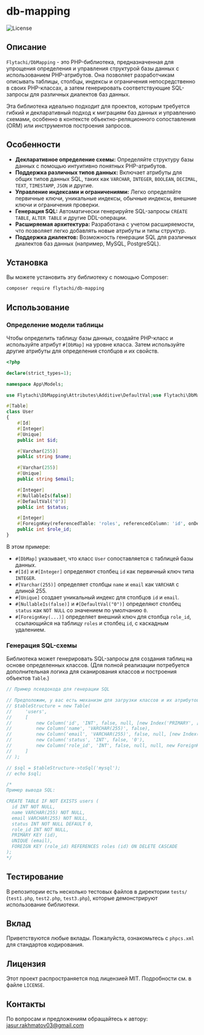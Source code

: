 # db-mapping

![License](https://img.shields.io/badge/license-MIT-blue.svg)

## Описание

`Flytachi/DbMapping` - это PHP-библиотека, предназначенная для упрощения определения и управления структурой базы данных с использованием PHP-атрибутов. Она позволяет разработчикам описывать таблицы, столбцы, индексы и ограничения непосредственно в своих PHP-классах, а затем генерировать соответствующие SQL-запросы для различных диалектов баз данных.

Эта библиотека идеально подходит для проектов, которым требуется гибкий и декларативный подход к миграциям баз данных и управлению схемами, особенно в контексте объектно-реляционного сопоставления (ORM) или инструментов построения запросов.

## Особенности

*   **Декларативное определение схемы:** Определяйте структуру базы данных с помощью интуитивно понятных PHP-атрибутов.
*   **Поддержка различных типов данных:** Включает атрибуты для общих типов данных SQL, таких как `VARCHAR`, `INTEGER`, `BOOLEAN`, `DECIMAL`, `TEXT`, `TIMESTAMP`, `JSON` и другие.
*   **Управление индексами и ограничениями:** Легко определяйте первичные ключи, уникальные индексы, обычные индексы, внешние ключи и ограничения проверки.
*   **Генерация SQL:** Автоматически генерируйте SQL-запросы `CREATE TABLE`, `ALTER TABLE` и другие DDL-операции.
*   **Расширяемая архитектура:** Разработана с учетом расширяемости, что позволяет легко добавлять новые атрибуты и типы структур.
*   **Поддержка диалектов:** Возможность генерации SQL для различных диалектов баз данных (например, MySQL, PostgreSQL).

## Установка

Вы можете установить эту библиотеку с помощью Composer:

```bash
composer require flytachi/db-mapping
```

## Использование

### Определение модели таблицы

Чтобы определить таблицу базы данных, создайте PHP-класс и используйте атрибут `#[DbMap]` на уровне класса. Затем используйте другие атрибуты для определения столбцов и их свойств.

```php
<?php

declare(strict_types=1);

namespace App\Models;

use Flytachi\DbMapping\Attributes\Additive\DefaultVal;use Flytachi\DbMapping\Attributes\Additive\NullableIs;use Flytachi\DbMapping\Attributes\Constraint\ForeignKey;use Flytachi\DbMapping\Attributes\Entity\Table;use Flytachi\DbMapping\Attributes\Hybrid\Id;use Flytachi\DbMapping\Attributes\Idx\Unique;use Flytachi\DbMapping\Attributes\Primal\Integer;use Flytachi\DbMapping\Attributes\Primal\Varchar;use Flytachi\DbMapping\Constants\FKAction;

#[Table]
class User
{
    #[Id]
    #[Integer]
    #[Unique]
    public int $id;

    #[Varchar(255)]
    public string $name;

    #[Varchar(255)]
    #[Unique]
    public string $email;

    #[Integer]
    #[NullableIs(false)]
    #[DefaultVal("0")]
    public int $status;

    #[Integer]
    #[ForeignKey(referencedTable: 'roles', referencedColumn: 'id', onDelete: FKAction::CASCADE)]
    public int $role_id;
}
```

В этом примере:

*   `#[DbMap]` указывает, что класс `User` сопоставляется с таблицей базы данных.
*   `#[Id]` и `#[Integer]` определяют столбец `id` как первичный ключ типа `INTEGER`.
*   `#[Varchar(255)]` определяет столбцы `name` и `email` как `VARCHAR` с длиной 255.
*   `#[Unique]` создает уникальный индекс для столбцов `id` и `email`.
*   `#[NullableIs(false)]` и `#[DefaultVal("0")]` определяют столбец `status` как `NOT NULL` со значением по умолчанию `0`.
*   `#[ForeignKey(...)]` определяет внешний ключ для столбца `role_id`, ссылающийся на таблицу `roles` и столбец `id`, с каскадным удалением.

### Генерация SQL-схемы

Библиотека может генерировать SQL-запросы для создания таблиц на основе определенных классов. (Для полной реализации потребуется дополнительная логика для сканирования классов и построения объектов `Table`.)

```php
// Пример псевдокода для генерации SQL

// Предположим, у вас есть механизм для загрузки классов и их атрибутов
// $tableStructure = new Table(
//     'users',
//     [
//         new Column('id', 'INT', false, null, [new Index('PRIMARY', ['id'], IndexType::PRIMARY)]),
//         new Column('name', 'VARCHAR(255)', false),
//         new Column('email', 'VARCHAR(255)', false, null, [new Index('email_unique', ['email'], IndexType::UNIQUE)]),
//         new Column('status', 'INT', false, '0'),
//         new Column('role_id', 'INT', false, null, null, new ForeignKey('roles', 'id', FKAction::CASCADE))
//     ]
// );

// $sql = $tableStructure->toSql('mysql');
// echo $sql;

/*
Пример вывода SQL:

CREATE TABLE IF NOT EXISTS users (
  id INT NOT NULL,
  name VARCHAR(255) NOT NULL,
  email VARCHAR(255) NOT NULL,
  status INT NOT NULL DEFAULT 0,
  role_id INT NOT NULL,
  PRIMARY KEY (id),
  UNIQUE (email),
  FOREIGN KEY (role_id) REFERENCES roles (id) ON DELETE CASCADE
);
*/
```

## Тестирование

В репозитории есть несколько тестовых файлов в директории `tests/` (`test1.php`, `test2.php`, `test3.php`), которые демонстрируют использование библиотеки.

## Вклад

Приветствуются любые вклады. Пожалуйста, ознакомьтесь с `phpcs.xml` для стандартов кодирования.

## Лицензия

Этот проект распространяется под лицензией MIT. Подробности см. в файле `LICENSE`.

## Контакты

По вопросам и предложениям обращайтесь к автору: jasur.rakhmatov03@gmail.com
